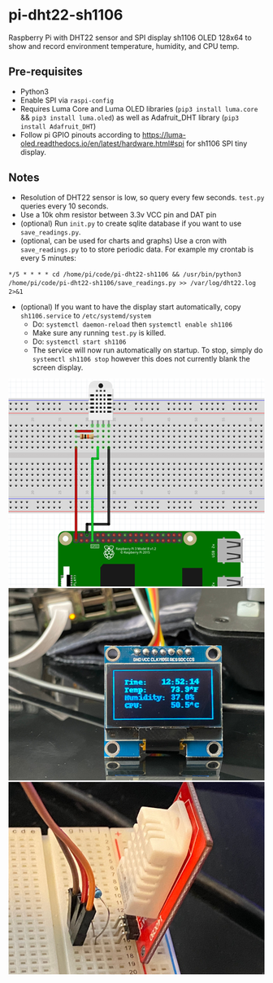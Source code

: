 # pi-dht22-sh1106
Raspberry Pi with DHT22 sensor and SPI display sh1106 OLED 128x64 to show and record environment temperature, humidity, and CPU temp.

## Pre-requisites
- Python3 
- Enable SPI via `raspi-config`
- Requires Luma Core and Luma OLED libraries (`pip3 install luma.core` && `pip3 install luma.oled`) as well as Adafruit_DHT library (`pip3 install Adafruit_DHT`)
- Follow pi GPIO pinouts according to https://luma-oled.readthedocs.io/en/latest/hardware.html#spi for sh1106 SPI tiny display.

## Notes
- Resolution of DHT22 sensor is low, so query every few seconds. `test.py` queries every 10 seconds.
- Use a 10k ohm resistor between 3.3v VCC pin and DAT pin
- (optional) Run `init.py` to create sqlite database if you want to use `save_readings.py`.
- (optional, can be used for charts and graphs) Use a cron with `save_readings.py` to to store periodic data. For example my crontab is every 5 minutes: 

`*/5 * * * * cd /home/pi/code/pi-dht22-sh1106 && /usr/bin/python3 /home/pi/code/pi-dht22-sh1106/save_readings.py >> /var/log/dht22.log 2>&1`

- (optional) If you want to have the display start automatically, copy `sh1106.service` to `/etc/systemd/system` 
  - Do: `systemctl daemon-reload` then `systemctl enable sh1106`
  - Make sure any running `test.py` is killed.
  - Do: `systemctl start sh1106`
  - The service will now run automatically on startup. To stop, simply do `systemctl sh1106 stop` however this does not currently blank the screen display.

![DHT Pins Diagram](/images/DHT_pins1.png)
![sh1106 screen](/images/IMG_8982.JPG)
![DHT22 on breadboard](/images/IMG_9003.JPG)

